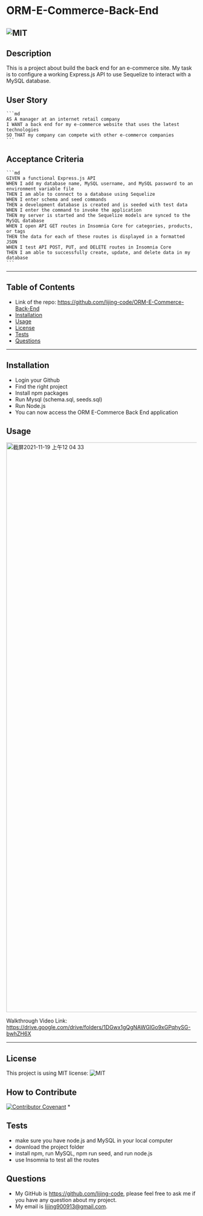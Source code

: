 # ORM-E-Commerce-Back-End
![MIT](https://img.shields.io/static/v1?label=license&message=MIT&color=brightgreen&style=plastic&logo=appveyor)
  ---
  ## Description

  This is a project about build the back end for an e-commerce site. My task is to configure a working Express.js API to use Sequelize to interact with a MySQL database.

  ## User Story

    ```md
    AS A manager at an internet retail company
    I WANT a back end for my e-commerce website that uses the latest technologies
    SO THAT my company can compete with other e-commerce companies
    ```
  ## Acceptance Criteria

    ```md
    GIVEN a functional Express.js API
    WHEN I add my database name, MySQL username, and MySQL password to an environment variable file
    THEN I am able to connect to a database using Sequelize
    WHEN I enter schema and seed commands
    THEN a development database is created and is seeded with test data
    WHEN I enter the command to invoke the application
    THEN my server is started and the Sequelize models are synced to the MySQL database
    WHEN I open API GET routes in Insomnia Core for categories, products, or tags
    THEN the data for each of these routes is displayed in a formatted JSON
    WHEN I test API POST, PUT, and DELETE routes in Insomnia Core
    THEN I am able to successfully create, update, and delete data in my database
    ```
  ---
  ## Table of Contents 
  - Link of the repo: https://github.com/lijing-code/ORM-E-Commerce-Back-End
  - [Installation](#installation)
  - [Usage](#usage)
  - [License](#license)
  - [Tests](#tests)
  - [Questions](#questions)
  ---
  ## Installation
  * Login your Github
  * Find the right project
  * Install npm packages
  * Run Mysql (schema.sql, seeds.sql)
  * Run Node.js
  * You can now access the ORM E-Commerce Back End application

  ## Usage
  <img width="1504" alt="截屏2021-11-19 上午12 04 33" src="https://user-images.githubusercontent.com/68092036/142568305-a814de75-a7b8-4cdf-890c-ba29a9cd2a5b.png">


  Walkthrough Video Link: https://drive.google.com/drive/folders/1DGwx1gQgNAWGlGo9xGPqhySG-bwhZH6X
  
  ---
  ## License
  This project is using MIT license:
  ![MIT](https://img.shields.io/static/v1?label=license&message=MIT&color=brightgreen&style=plastic&logo=appveyor)

  ## How to Contribute
  [![Contributor Covenant](https://img.shields.io/badge/Contributor%20Covenant-2.1-4baaaa.svg)](code_of_conduct.md)
  * 

  ## Tests
  * make sure you have node.js and MySQL in your local computer
  * download the project folder
  * install npm, run MySQL, npm run seed, and run node.js
  * use Insomnia to test all the routes

  ## Questions
  - My GitHub is https://github.com/lijing-code, please feel free to ask me if you have any question about my project.
  - My email is lijing900913@gmail.com.


